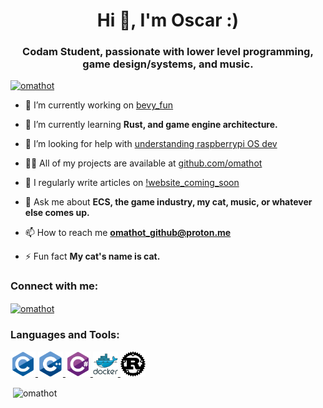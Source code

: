 <h1 align="center">Hi 👋, I'm Oscar :)</h1>
<h3 align="center">Codam Student, passionate with lower level programming, game design/systems, and music.</h3>

<p align="left"> <a href="https://github.com/ryo-ma/github-profile-trophy"><img src="https://github-profile-trophy.vercel.app/?username=omathot" alt="omathot" /></a> </p>

- 🔭 I’m currently working on [bevy_fun](https://github.com/omathot/bevy_fun)

- 🌱 I’m currently learning **Rust, and game engine architecture.**

- 🤝 I’m looking for help with [understanding raspberrypi OS dev](https://github.com/rust-embedded/rust-raspberrypi-OS-tutorials)

- 👨‍💻 All of my projects are available at [github.com/omathot](github.com/omathot)

- 📝 I regularly write articles on [!website_coming_soon](!website_coming_soon)

- 💬 Ask me about **ECS, the game industry, my cat, music, or whatever else comes up.**

- 📫 How to reach me **omathot_github@proton.me**

- ⚡ Fun fact **My cat's name is cat.**

<h3 align="left">Connect with me:</h3>
<p align="left">
<a href="https://linkedin.com/in/omathot" target="blank"><img align="center" src="https://raw.githubusercontent.com/rahuldkjain/github-profile-readme-generator/master/src/images/icons/Social/linked-in-alt.svg" alt="omathot" height="30" width="40" /></a>
</p>

<h3 align="left">Languages and Tools:</h3>
<p align="left"> <a href="https://www.cprogramming.com/" target="_blank" rel="noreferrer"> <img src="https://raw.githubusercontent.com/devicons/devicon/master/icons/c/c-original.svg" alt="c" width="40" height="40"/> </a> <a href="https://www.w3schools.com/cpp/" target="_blank" rel="noreferrer"> <img src="https://raw.githubusercontent.com/devicons/devicon/master/icons/cplusplus/cplusplus-original.svg" alt="cplusplus" width="40" height="40"/> </a> <a href="https://www.w3schools.com/cs/" target="_blank" rel="noreferrer"> <img src="https://raw.githubusercontent.com/devicons/devicon/master/icons/csharp/csharp-original.svg" alt="csharp" width="40" height="40"/> </a> <a href="https://www.docker.com/" target="_blank" rel="noreferrer"> <img src="https://raw.githubusercontent.com/devicons/devicon/master/icons/docker/docker-original-wordmark.svg" alt="docker" width="40" height="40"/> </a> <a href="https://www.rust-lang.org" target="_blank" rel="noreferrer"> <img src="https://raw.githubusercontent.com/devicons/devicon/master/icons/rust/rust-plain.svg" alt="rust" width="40" height="40"/> </a> </p>

<p>&nbsp;<img align="center" src="https://github-readme-stats.vercel.app/api?username=omathot&show_icons=true&locale=en" alt="omathot" /></p>
